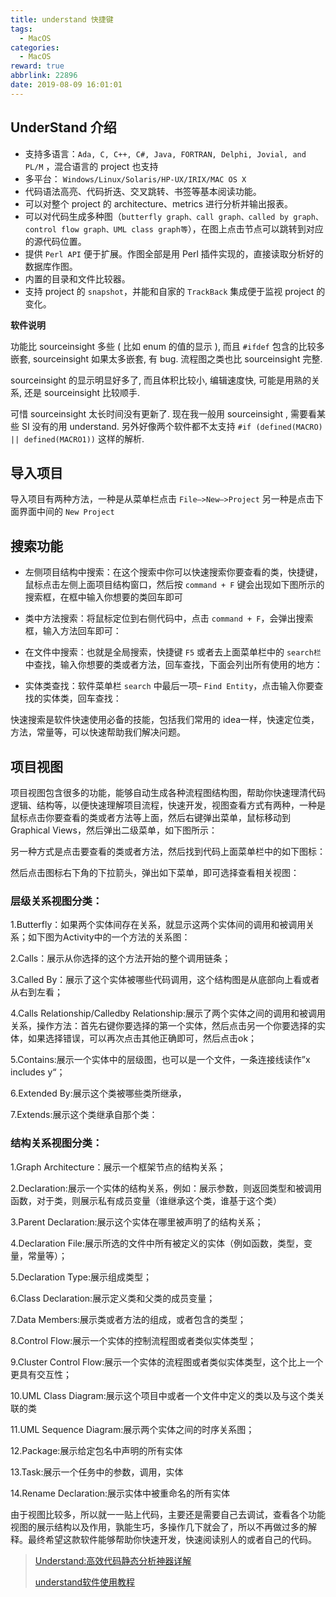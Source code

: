 ```yaml
---
title: understand 快捷键
tags:
  - MacOS
categories:
  - MacOS
reward: true
abbrlink: 22896
date: 2019-08-09 16:01:01
---
```


## UnderStand 介绍

- 支持多语言：`Ada, C, C++, C#, Java, FORTRAN, Delphi, Jovial, and PL/M` ，混合语言的 project 也支持
- 多平台： `Windows/Linux/Solaris/HP-UX/IRIX/MAC OS X`
- 代码语法高亮、代码折迭、交叉跳转、书签等基本阅读功能。
- 可以对整个 project 的 architecture、metrics 进行分析并输出报表。
- 可以对代码生成多种图（`butterfly graph、call graph、called by graph、control flow graph、UML class graph等`），在图上点击节点可以跳转到对应的源代码位置。
- 提供 `Perl API` 便于扩展。作图全部是用 Perl 插件实现的，直接读取分析好的数据库作图。
- 内置的目录和文件比较器。
- 支持 project 的 `snapshot`，并能和自家的 `TrackBack` 集成便于监视 project 的变化。

**软件说明**

功能比 sourceinsight 多些 ( 比如 enum 的值的显示 ), 而且 `#ifdef` 包含的比较多嵌套, sourceinsight 如果太多嵌套, 有 bug.  流程图之类也比 sourceinsight 完整. 

sourceinsight 的显示明显好多了, 而且体积比较小, 编辑速度快, 可能是用熟的关系, 还是 sourceinsight 比较顺手.

可惜 sourceinsight 太长时间没有更新了. 现在我一般用 sourceinsight , 需要看某些 SI 没有的用 understand. 另外好像两个软件都不太支持 `#if (defined(MACRO) || defined(MACRO1))` 这样的解析.

## 导入项目

导入项目有两种方法，一种是从菜单栏点击 `File–>New–>Project` 另一种是点击下面界面中间的 `New Project`

## 搜索功能

- 左侧项目结构中搜索：在这个搜索中你可以快速搜索你要查看的类，快捷键，鼠标点击左侧上面项目结构窗口，然后按 `command + F` 键会出现如下图所示的搜索框，在框中输入你想要的类回车即可



- 类中方法搜索：将鼠标定位到右侧代码中，点击 `command + F`，会弹出搜索框，输入方法回车即可：



- 在文件中搜索：也就是全局搜索，快捷键 `F5` 或者去上面菜单栏中的 `search栏` 中查找，输入你想要的类或者方法，回车查找，下面会列出所有使用的地方：



- 实体类查找：软件菜单栏 `search` 中最后一项– `Find Entity`，点击输入你要查找的实体类，回车查找：



快速搜索是软件快速使用必备的技能，包括我们常用的 idea一样，快速定位类，方法，常量等，可以快速帮助我们解决问题。

## 项目视图

项目视图包含很多的功能，能够自动生成各种流程图结构图，帮助你快速理清代码逻辑、结构等，以便快速理解项目流程，快速开发，视图查看方式有两种，一种是鼠标点击你要查看的类或者方法等上面，然后右键弹出菜单，鼠标移动到Graphical Views，然后弹出二级菜单，如下图所示：



另一种方式是点击要查看的类或者方法，然后找到代码上面菜单栏中的如下图标：



然后点击图标右下角的下拉箭头，弹出如下菜单，即可选择查看相关视图：



### 层级关系视图分类：

1.Butterfly：如果两个实体间存在关系，就显示这两个实体间的调用和被调用关系；如下图为Activity中的一个方法的关系图：



2.Calls：展示从你选择的这个方法开始的整个调用链条；



3.Called By：展示了这个实体被哪些代码调用，这个结构图是从底部向上看或者从右到左看；



4.Calls Relationship/Calledby Relationship:展示了两个实体之间的调用和被调用关系，操作方法：首先右键你要选择的第一个实体，然后点击另一个你要选择的实体，如果选择错误，可以再次点击其他正确即可，然后点击ok；





5.Contains:展示一个实体中的层级图，也可以是一个文件，一条连接线读作”x includes y“；



6.Extended By:展示这个类被哪些类所继承，



7.Extends:展示这个类继承自那个类：



### 结构关系视图分类：

1.Graph Architecture：展示一个框架节点的结构关系；

2.Declaration:展示一个实体的结构关系，例如：展示参数，则返回类型和被调用函数，对于类，则展示私有成员变量（谁继承这个类，谁基于这个类）

3.Parent Declaration:展示这个实体在哪里被声明了的结构关系；

4.Declaration File:展示所选的文件中所有被定义的实体（例如函数，类型，变量，常量等）；

5.Declaration Type:展示组成类型；

6.Class Declaration:展示定义类和父类的成员变量；

7.Data Members:展示类或者方法的组成，或者包含的类型；

8.Control Flow:展示一个实体的控制流程图或者类似实体类型；



9.Cluster Control Flow:展示一个实体的流程图或者类似实体类型，这个比上一个更具有交互性；

10.UML Class Diagram:展示这个项目中或者一个文件中定义的类以及与这个类关联的类



11.UML Sequence Diagram:展示两个实体之间的时序关系图；



12.Package:展示给定包名中声明的所有实体

13.Task:展示一个任务中的参数，调用，实体

14.Rename Declaration:展示实体中被重命名的所有实体

由于视图比较多，所以就一一贴上代码，主要还是需要自己去调试，查看各个功能视图的展示结构以及作用，孰能生巧，多操作几下就会了，所以不再做过多的解释。最终希望这款软件能够帮助你快速开发，快速阅读别人的或者自己的代码。










> [Understand:高效代码静态分析神器详解](<https://www.cnblogs.com/sky-heaven/p/6860057.html>)
>
> [understand软件使用教程](<https://blog.csdn.net/u011776903/article/details/73563957>)